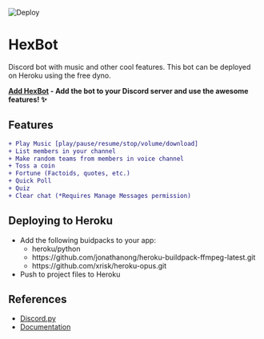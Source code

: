 ![Deploy](https://github.com/1Prototype1/HexBot/workflows/Deploy/badge.svg)
# HexBot
Discord bot with music and other cool features. This bot can be deployed on Heroku using the free dyno.

**[Add HexBot](https://discord.com/oauth2/authorize?client_id=747461870629290035&scope=bot) - Add the bot to your Discord server and use the awesome features! :sparkles:**

Features
---
```diff
+ Play Music [play/pause/resume/stop/volume/download]
+ List members in your channel
+ Make random teams from members in voice channel
+ Toss a coin
+ Fortune (Factoids, quotes, etc.)
+ Quick Poll
+ Quiz
+ Clear chat (*Requires Manage Messages permission)
```

Deploying to Heroku
---
- Add the following buidpacks to your app:
  - heroku/python
  - https<span>://</span>github.com/jonathanong/heroku-buildpack-ffmpeg-latest.git
  - https<span>://</span>github.com/xrisk/heroku-opus.git
- Push to project files to Heroku

References
---
- [Discord.py](https://github.com/Rapptz/discord.py)
- [Documentation](https://discordpy.readthedocs.io/en/latest/index.html)
